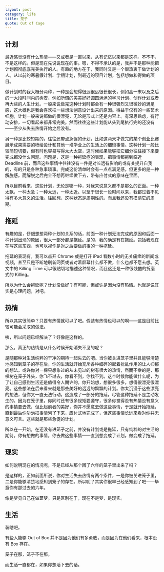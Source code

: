 ```yaml
---
layout: post
category: life
title: 笼子
quote: Out of Cage
---
```


## 计划

最近感觉没有什么热情——又或者是一直以来，从有记忆以来都是这样。不不不，不是这样的。但是现在先说说现在的事。嗯，不得不承认的是，我并不是那种能把计划彻彻底底完美执行的人。有趣的地方在于，我同时又是一个很热衷于做计划的人。从以前的寒暑假计划、学期计划，到最近的项目计划，包括想做和得做的项目。

<!-- more -->

做计划时的我大概分两种，一种是会想得很远很远很长很长，例如高一末以及之后的一大段时间内的树安，例如所谓的美美好好圆圆满满的学习计划、创作计划或者再大些的人生计划。一般来说做完这种计划时都会有一种很强烈又很微妙的满足感，这大概也是我会喜欢把一些想法创意设计出来的原因。得益于仅有的一些艺术细胞，计划一般来说都做的很漂亮，无论是形式上还是内容上。有深思熟虑，有行动安排，一切看起来都非常完美。然而往往这些计划能从头到尾执行完的还没有——至少从失去热情开始之后没有。

另一种是比较短期的，往往还带点急促的计划，比如这两天才做完的某个创业比赛展示成果需要的喷绘设计和其他一堆学业上的生活上的细琐事情。这种计划一般比较简短切要，但有时也容易写得太大太空，这时候如果能够把它细分往往接下来要完成都没什么问题。问题是，这是一种拖延症的表现，把事情都拖到临近 Deadline 前，而且这些事情中往往没有一件是对长远有影响的或有关提升自我的，有的只是各种急事琐事。完成这份清单时会有一点点满足感，但更多的是一种解脱感。而解脱之后完全不想再继续做下去，带有应付式的意味在里面。

所以目前看来，这些计划，无论是哪一种，对我来说意义都不是那么的正面。一种太飘，一种太急；一种太远，一种太近。以至于很长一段时间以来，我都过着不见得有多大意义的生活。往回想，这种状态是周期性的。而且我还没有摸清它的周期。

## 拖延

有趣的是，仔细想想两种计划的关系的话，前面一种计划无法完成的原因和后面一种计划出现的原因，很大一部分都是拖延。是的，我的确是有在拖延。包括我现在在写这些东西，也可以视作是对之后要做的事的一种拖延。

拖延的表现有，我可以点开 Chrome 或是打开 iPad 看数小时的无关痛痒的新闻或视频，甚至只是不断地刷新网页或者对着屏幕什么都不做，什么也都不愿去想。英文中的 Killing Time 可以很贴切地描述这种情况，而且这还是一种很残酷的折磨式的 Killing。

所以为什么会拖延呢？计划没做好？有可能，但或许是因为没有热情。也就是说其实是心理问题，对吧。

## 热情

所以其实很简单？只要有热情就可以了吧。假装有热情也可以的啊——这是目前比较可能会采取的做法。

咦，所以问题已经解决了？好像是这样的。

那么，真正的热情是从什么时候开始消失不见的呢？

是随那种对生活纯粹的干净的期待一起失去的吧。当你被关进笼子里并且能够清楚地感知到笼子的存在后，你的生活就开始充斥各种细碎的起着扰乱作用的让人抑郁的想法。或许你对一棵只想象过的从未见过的树有很大的热情，然而不幸的是，那棵树在笼子外头，你飞不过去，你看不到，你找不到。这个时候你能做什么呢，为了让自己感到生活还是值得令人期许的，你开始想，想很多很多，想得很漂亮很漂亮。这些想法在后来看来就是那些美好的远远的飘飘的计划。你太沉浸于这些漂亮的想法，但你又一直无法行动，这造成了一部分的拖延，尽管这种拖延不是主动发生的。因为在笼子里，你同时还有很多规矩要遵守，很多你觉得没有热情没有意义的事情要去做，但比起前者的美好，你并不愿意去做这些事情，于是就开始拖延，直到最后你匆匆把事情列了下来，应付式地完成了，但这些事情长远来看对你并无意义可言。这些就是那些急促的计划。

所以在一开始，在还没有进笼子之前，并没有计划或是拖延，只有纯粹的对生活的期待。你有想做的事情，你去做这些事情——直到想变成了计划，做变成了拖延。

## 现实

如何说明现在的情况呢，不是已经从那个困了六年的笼子里出来了吗？

是这样的，正如前面所说，你对生活失去热情有两个条件，一是你被关进笼子里，二是你能够清楚地感知到笼子的存在。所以呢？其实你很早已经感知到了吧——毕竟你有那过去的六年。

像是梦见自己在做噩梦。只是区别在于，现在不是梦，是现实。

## 生活

装瞎吧。

有些人能够 Out of Box 并不是因为他们有多勇敢，而是因为在他们看来，根本没有 Box 存在。

笼子在那，笼子不在那。

而生活一直都在，如果你想活下去的话。